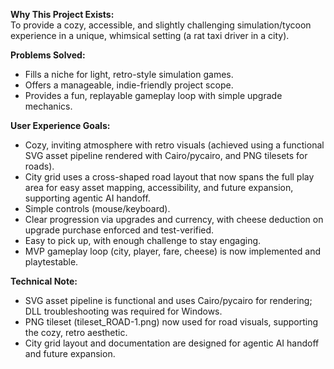 **Why This Project Exists:**  
To provide a cozy, accessible, and slightly challenging simulation/tycoon experience in a unique, whimsical setting (a rat taxi driver in a city).

**Problems Solved:**  
- Fills a niche for light, retro-style simulation games.
- Offers a manageable, indie-friendly project scope.
- Provides a fun, replayable gameplay loop with simple upgrade mechanics.

**User Experience Goals:**  
- Cozy, inviting atmosphere with retro visuals (achieved using a functional SVG asset pipeline rendered with Cairo/pycairo, and PNG tilesets for roads).
- City grid uses a cross-shaped road layout that now spans the full play area for easy asset mapping, accessibility, and future expansion, supporting agentic AI handoff.
- Simple controls (mouse/keyboard).
- Clear progression via upgrades and currency, with cheese deduction on upgrade purchase enforced and test-verified.
- Easy to pick up, with enough challenge to stay engaging.
- MVP gameplay loop (city, player, fare, cheese) is now implemented and playtestable.

**Technical Note:**
- SVG asset pipeline is functional and uses Cairo/pycairo for rendering; DLL troubleshooting was required for Windows.
- PNG tileset (tileset_ROAD-1.png) now used for road visuals, supporting the cozy, retro aesthetic.
- City grid layout and documentation are designed for agentic AI handoff and future expansion. 